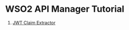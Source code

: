 # WSO2 API Manager Tutorial

1. [JWT Claim Extractor](https://github.com/gnudeep/WSO2-API-Manager-Tutorial/tree/master/JWT-Claim-Extractor)
